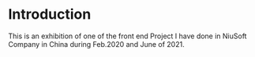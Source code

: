 # Introduction

This is an exhibition of one of the front end Project I have done in NiuSoft Company in China during Feb.2020 and June of 2021.
